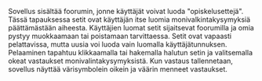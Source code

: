 Sovellus  sisältää foorumin, jonne käyttäjät voivat luoda "opiskelusettejä". 
Tässä tapauksessa setit ovat käyttäjän itse luomia monivalkintakysymyksiä päättämästään aiheesta.
Käyttäjien luomat setit sijaitsevat foorumilla ja omia pystyy muokkaamaan tai poistamaan tarvittaessa. 
Setit ovat vapaasti pelattavissa, mutta uusia voi luoda vain luomalla käyttäjätunnuksen. 
Pelaaminen tapahtuu klikkaamalla tai hakemalla halutun setin ja valitsemalla okeat vastaukset monivalintakysymyksistä. 
Kun vastaus tallennetaan, sovellus näyttää värisymbolein oikein ja väärin menneet vastaukset. 

